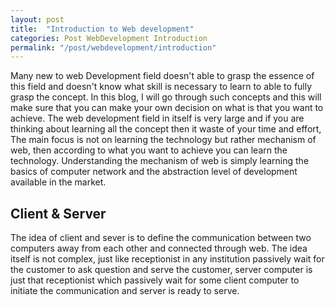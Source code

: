 ```yaml
---
layout: post
title:  "Introduction to Web development"
categories: Post WebDevelopment Introduction
permalink: "/post/webdevelopment/introduction"
---
```


Many new to web Development field doesn't able to grasp the essence of this field and doesn't know what skill is necessary to learn to able to fully grasp the concept. In this blog, I will go through such concepts and this will make sure that you can make your own decision on what is that you want to achieve. The web development field in itself is very large and if you are thinking about learning all the concept then it waste of your time and effort, The main focus is not on learning the technology but rather mechanism of web, then according  to what you want to achieve you can learn the technology. Understanding the mechanism of web is simply learning the basics of computer network and the abstraction level of development available in the market.

## Client & Server

The idea of client and sever is to define the communication between two computers away from each other and connected through web. The idea itself is not complex, just like receptionist in any institution passively wait for the customer to ask question and serve the customer, server computer is just that receptionist which passively wait for some client computer to initiate the communication and server is ready to serve.



